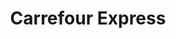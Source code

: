 ---
title: "Carrefour Express"
url: /ciudad-autonoma-de-buenos-aires/carrefour-express-avenida-la-plata/
shop: Lebensmittel
---